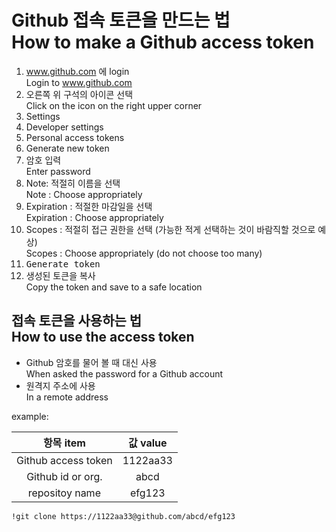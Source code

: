 # Github 접속 토큰을 만드는 법<br>How to make a Github access token

1. www.github.com 에 login<br>Login to www.github.com
2. 오른쪽 위 구석의 아이콘 선택<br>Click on the icon on the right upper corner
3. Settings
2. Developer settings
3. Personal access tokens
4. Generate new token
5. 암호 입력<br>Enter password
6. Note: 적절히 이름을 선택<br>Note : Choose appropriately
7. Expiration : 적절한 마감일을 선택<br>Expiration : Choose appropriately
8. Scopes : 적절히 접근 권한을 선택 (가능한 적게 선택하는 것이 바람직할 것으로 예상)<br>Scopes : Choose appropriately (do not choose too many)
9. <kbd>Generate token</kbd>
10. 생성된 토큰을 복사<br>Copy the token and save to a safe location

## 접속 토큰을 사용하는 법<br>How to use the access token

* Github 암호를 물어 볼 때 대신 사용<br>When asked the password for a Github account
* 원격지 주소에 사용<br>In a remote address

example:

| 항목 item | 값 value |
|:-----:|:-----:|
| Github access token | 1122aa33 |
| Github id or org. | abcd  |
| repositoy name | efg123 |

```
!git clone https://1122aa33@github.com/abcd/efg123
```
